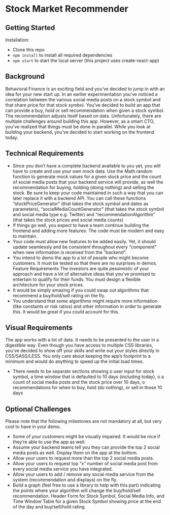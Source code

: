# Stock Market Recommender

## Getting Started

Installation:

- Clone this repo
- `npm install` to install all required dependencies
- `npm start` to start the local server (this project uses create-react-app)

## Background

Behavioral Finance is an exciting field and you’ve decided to jump in with an idea for your new start up.
In an earlier experimentation you’ve noticed a correlation between the various social media posts on a
stock symbol and that share price for that stock symbol.
You’ve decided to build an app that can provide a buy, hold or sell recommendation when given a stock
symbol. The recommendation adjusts itself based on data.
Unfortunately, there are multiple challenges around building this app. However, as a smart CTO, you’ve
realized that things must be done in parallel. While you look at building your backend, you’ve decided to
start working on the frontend today.

## Technical Requirements
* Since you don’t have a complete backend available to you yet, you will have to create and use
your own mock data. Use the Math.random function to generate mock values for a given stock
price and the count of social media posts that your backend service will provide, as well the
recommendation for buying, holding (doing nothing) and selling the stock. Be sure to keep your
code maintained in such a way that you can later replace it with a backend API. You can call
these functions “stockPriceGenerator” (that takes the stock symbol and dates as parameters),
“socialMediaCountGenerator” (that takes the stock symbol and social media type e.g. Twitter)
and “recommendationAlgorithm” (that takes the stock prices and social media counts)
* If things go well, you expect to have a team continue building the frontend and adding more
features. The code must be modern and easy to maintain.
* Your code must allow new features to be added easily. Yet, it should update seamlessly and be
consistent throughout every “component” when new information is received from the
“backend”.
* You intend to demo the app to a lot of people who might become customers. It must be tested
so that there are no surprises in demos.
Feature Requirements
The investors are quite pessimistic of your approach and have a lot of alternative ideas that you’ve
promised to entertain to qualify for their funds. You must design a flexible architecture for your
stock prices.
* It would be simply amazing if you could swap out algorithms that recommend a buy/hold/sell
rating on the fly.
* You understand that some algorithms might require more information (like constants or risk
ratios) and other information in order to generate this. It would be great if you could account for
this.

## Visual Requirements
The app works with a lot of data. It needs to be presented to the user in a digestible way. Even
though you have access to multiple CSS libraries, you’ve decided to show off your skills and write
out your styles directly in CSS/SASS/LESS. You only care about keeping the app’s footprint to a
minimum and would do anything to speed up the initial load times.

* There needs to be separate sections showing
o user input for stock symbol, a time window that is defaulted to 10 days (including
today),
o a count of social media posts and the stock price over 10 days,
o recommendations for when to buy, hold (do nothing), or sell in those 10 days

## Optional Challenges
Please note that the following milestones are not mandatory at all, but very cool to have in your
demo.
* Some of your customers might be visually impaired. It would be nice if they’re able to use the
app as well.
* Assume your backend teams tell you they can provide the top 2 social media posts as well.
Display them on the app at the bottom.
* Allow your users to request more than the top 2 social media posts.
* Allow your users to request top “x” number of social media post from every social media service
you have integrated.
* Allow your users to add / remove any social media service from the system (recommendation
and displays) on the fly.
* Build a graph (feel free to use a library to help with this part) indicating the points where your
algorithm will change the buy/hold/sell recommendation.
Header
Form for Stock Symbol, Social Media Info, and Time Window
Table for a given Stock Symbol showing price at the end of the day and buy/sell/hold rating
